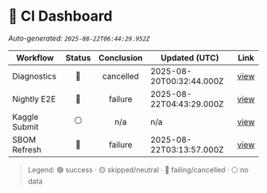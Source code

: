 # 🚦 CI Dashboard

_Auto-generated: `2025-08-22T06:44:29.952Z`_

| Workflow | Status | Conclusion | Updated (UTC) | Link |
|---|:---:|:---:|---|---|
| Diagnostics | 🔴 | cancelled | 2025-08-20T00:32:44.000Z | [view](https://github.com/bartytime4life/ArielSensorArray/actions/runs/17085098246) |
| Nightly E2E | 🔴 | failure | 2025-08-22T04:43:29.000Z | [view](https://github.com/bartytime4life/ArielSensorArray/actions/runs/17146290193) |
| Kaggle Submit | ⚪ | n/a | n/a | [view]( ) |
| SBOM Refresh | 🔴 | failure | 2025-08-22T03:13:57.000Z | [view](https://github.com/bartytime4life/ArielSensorArray/actions/runs/17145026904) |

> Legend: 🟢 success · 🟡 skipped/neutral · 🔴 failing/cancelled · ⚪ no data